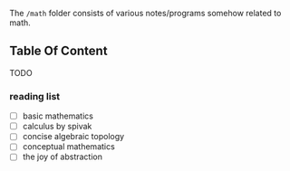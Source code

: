The `/math` folder consists of various notes/programs somehow related to math.

## Table Of Content

TODO

### reading list

- [ ] basic mathematics
- [ ] calculus by spivak
- [ ] concise algebraic topology
- [ ] conceptual mathematics
- [ ] the joy of abstraction